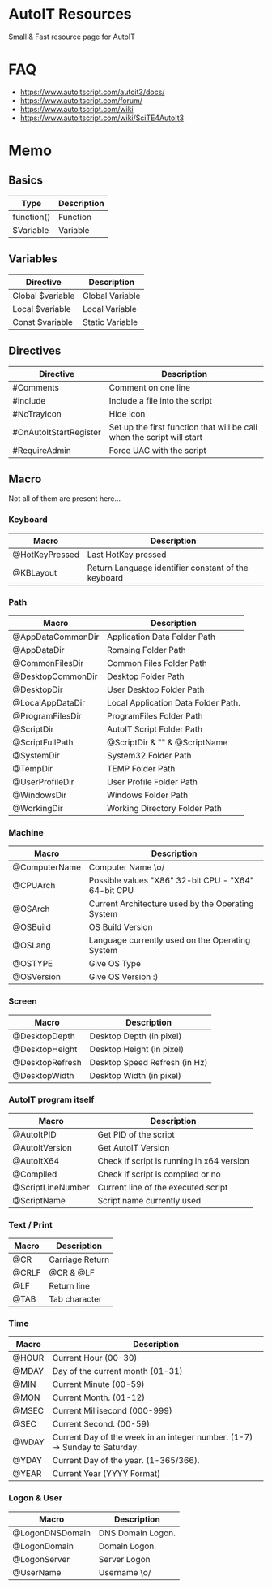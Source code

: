 # AutoIT Resources

Small & Fast resource page for AutoIT

# FAQ

- https://www.autoitscript.com/autoit3/docs/
- https://www.autoitscript.com/forum/
- https://www.autoitscript.com/wiki
- https://www.autoitscript.com/wiki/SciTE4AutoIt3

# Memo

## Basics

| Type                   | Description                                                                                  |
|------------------------|----------------------------------------------------------------------------------------------|
| function()             | Function                                                                                     |
| $Variable              | Variable                                                                                     |

## Variables

| Directive              | Description                                                                                  |
|------------------------|----------------------------------------------------------------------------------------------|
| Global $variable       | Global Variable                                                                              |
| Local $variable        | Local Variable                                                                               |
| Const $variable        | Static Variable                                                                              |

## Directives

| Directive              | Description                                                                                  |
|------------------------|----------------------------------------------------------------------------------------------|
| #Comments              | Comment on one line                                                                          |
| #include               | Include a file into the script                                                               |
| #NoTrayIcon            | Hide icon                                                                                    |
| #OnAutoItStartRegister | Set up the first function that will be call when the script will start                       |
| #RequireAdmin          | Force UAC with the script                                                                    |

## Macro

Not all of them are present here...  

### Keyboard

| Macro               | Description                                                                                     |
|---------------------|-------------------------------------------------------------------------------------------------|
| @HotKeyPressed      | Last HotKey pressed                                                                             |                                                                          
| @KBLayout           | Return Language identifier constant of the keyboard                                             |                                                                                            

### Path

| Macro               | Description                                                                                     |
|---------------------|-------------------------------------------------------------------------------------------------|
| @AppDataCommonDir   | Application Data Folder Path                                                                    |                                                                                                                               
| @AppDataDir         | Romaing Folder Path                                                                             |                                                                                                                                    
| @CommonFilesDir     | Common Files Folder Path                                                                        |                                                                                                                         
| @DesktopCommonDir   | Desktop Folder Path                                                                             |
| @DesktopDir         | User Desktop Folder Path                                                                        |                                                                                                             
| @LocalAppDataDir    | Local Application Data Folder Path.                                                             |                                                                                                          
| @ProgramFilesDir    | ProgramFiles Folder Path                                                                        |                                                                                                                       
| @ScriptDir          | AutoIT Script Folder Path                                                                       |                                                      
| @ScriptFullPath     | @ScriptDir & "\" & @ScriptName                                                                  |                                                                                                                    
| @SystemDir          | System32 Folder Path                                                                            |
| @TempDir            | TEMP Folder Path                                                                                |
| @UserProfileDir     | User Profile Folder Path                                                                        |
| @WindowsDir         | Windows Folder Path                                                                             |
| @WorkingDir         | Working Directory Folder Path                                                                   |

### Machine

| Macro               | Description                                                                                  |
|---------------------|----------------------------------------------------------------------------------------------|
| @ComputerName       | Computer Name \o/                                                                            |                                                                                                                   
| @CPUArch            | Possible values "X86" 32-bit CPU - "X64" 64-bit CPU                                          |
| @OSArch             | Current Architecture used by the Operating System                                            |
| @OSBuild            | OS Build Version                                                                             |
| @OSLang             | Language currently used on the Operating System                                              |                                   
| @OSTYPE             | Give OS Type                                                                                 |
| @OSVersion          | Give OS Version :)                                                                           |

### Screen

| Macro               | Description                                                                                  |
|---------------------|----------------------------------------------------------------------------------------------|
| @DesktopDepth       | Desktop Depth (in pixel)                                                                     |                                                                                                                
| @DesktopHeight      | Desktop Height (in pixel)                                                                    |
| @DesktopRefresh     | Desktop Speed Refresh (in Hz)                                                                |                                                                                                                                      
| @DesktopWidth       | Desktop Width (in pixel)                                                                     |

### AutoIT program itself

| Macro               | Description                                                                                  |
|---------------------|----------------------------------------------------------------------------------------------|
| @AutoItPID          | Get PID of the script                                                                        |
| @AutoItVersion      | Get AutoIT Version                                                                           |
| @AutoItX64          | Check if script is running in x64 version                                                    |           
| @Compiled           | Check if script is compiled or no                                                            |                                                                             
| @ScriptLineNumber   | Current line of the executed script                                                          | 
| @ScriptName         | Script name currently used                                                                   |

### Text / Print

| Macro               | Description                                                                                  |
|---------------------|----------------------------------------------------------------------------------------------|
| @CR                 | Carriage Return                                                                              |
| @CRLF               | @CR & @LF                                                                                    |
| @LF                 | Return line                                                                                  |                                                                     
| @TAB                | Tab character                                                                                |                                                                                                                 

### Time

| Macro               | Description                                                                                  |
|---------------------|----------------------------------------------------------------------------------------------|
| @HOUR               | Current Hour (00-30)                                                                         |                                                                                                  
| @MDAY               | Day of the current month (01-31)                                                             |
| @MIN                | Current Minute (00-59)                                                                       |
| @MON                | Current Month. (01-12)                                                                       |
| @MSEC               | Current Millisecond (000-999)                                                                |                               
| @SEC                | Current Second. (00-59)                                                                      |
| @WDAY               | Current Day of the week in an integer number.  (1-7) -> Sunday to Saturday.                  |                                                                                                                         
| @YDAY               | Current Day of the year. (1-365/366).                                                        |                                                                                    
| @YEAR               | Current Year (YYYY Format)                                                                   |                                                                                                                                                                                                  
### Logon & User

| Macro               | Description                                                                                  |
|---------------------|----------------------------------------------------------------------------------------------|
| @LogonDNSDomain     | DNS Domain Logon.                                                                            |
| @LogonDomain        | Domain Logon.                                                                                |
| @LogonServer        | Server Logon                                                                                 |
| @UserName           | Username \o/                                                                                 |
